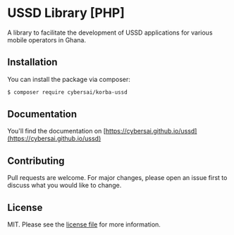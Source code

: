 # USSD Library [PHP]

A library to facilitate the development of USSD applications for various mobile operators in Ghana.

## Installation

You can install the package via composer:

```bash
$ composer require cybersai/korba-ussd
```

## Documentation

You'll find the documentation on [https://cybersai.github.io/ussd](https://cybersai.github.io/ussd)

## Contributing

Pull requests are welcome. For major changes, please open an issue first to discuss what you would like to change.

## License

MIT. Please see the [license file](LICENSE) for more information.